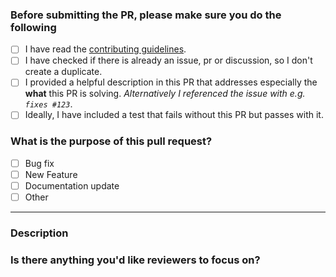 <!-- Thank you for contributing! -->

### Before submitting the PR, please make sure you do the following

- [ ] I have read the [contributing guidelines](https://github.com/vitejs/vite/blob/main/.github/contributing.md).
- [ ] I have checked if there is already an issue, pr or discussion, so I don't create a duplicate.
- [ ] I provided a helpful description in this PR that addresses especially the **what** this PR is solving.
      _Alternatively I referenced the issue with e.g. `fixes #123`_.
- [ ] Ideally, I have included a test that fails without this PR but passes with it.

### What is the purpose of this pull request? <!-- (put an "X" next to an item) -->

- [ ] Bug fix
- [ ] New Feature
- [ ] Documentation update
- [ ] Other

---

### Description

<!-- Please insert your description here and provide especially info about the "what" this PR is solving -->

### Is there anything you'd like reviewers to focus on?
